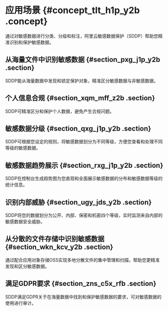 # 应用场景 {#concept_tlt_h1p_y2b .concept}

通过对敏感数据进行分类、分级和标注，阿里云敏感数据保护（SDDP）帮助您精准识别和保护敏感数据。

## 从海量文件中识别敏感数据 {#section_pxg_j1p_y2b .section}

SDDP能从海量数据中发现和锁定保护对象，精准区分敏感数据与非敏感数据。

## 个人信息合规 {#section_xqm_mff_z2b .section}

SDDP可精准区分和保护个人数据，避免产生合规问题。

## 敏感数据分级 {#section_qxg_j1p_y2b .section}

SDDP可根据您设定的规则，将敏感数据划分为不同等级，方便您查看和处理不同等级的敏感数据。

## 敏感数据趋势展示 {#section_rxg_j1p_y2b .section}

SDDP在控制台生成趋势图为您直观和全面展示敏感数据的分布和敏感数据等级的统计信息。

## 识别内部威胁 {#section_ugy_jds_y2b .section}

SDDP将您的数据划分为公开、内部、保密和机密四个等级，实时监测来自内部的敏感数据安全威胁。

## 从分散的文件存储中识别敏感数据 {#section_wkn_kcv_y2b .section}

通过配合应用对象存储OSS实现多地分散文件的集中管理和扫描，帮助您更精准发现和区分敏感数据。

## 满足GDPR要求 {#section_zns_c5x_rfb .section}

SDDP满足GDPR关于在海量数据中找到和保护敏感数据的要求，可对敏感数据的使用进行审计。

